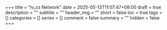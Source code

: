 +++
title = "Iv_cs Network"
date = 2025-05-13T11:07:47+08:00
draft = true
description = ""
subtitle = ""
header_img = ""
short = false
toc = true
tags = []
categories = []
series = []
comment = false
summary = ""
hidden = false
+++
